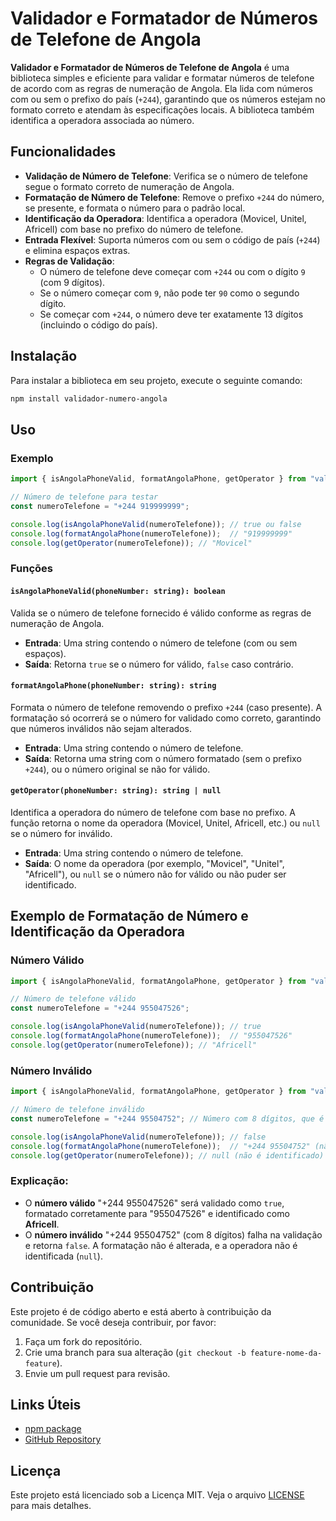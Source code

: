 # Validador e Formatador de Números de Telefone de Angola

**Validador e Formatador de Números de Telefone de Angola** é uma biblioteca simples e eficiente para validar e formatar números de telefone de acordo com as regras de numeração de Angola. Ela lida com números com ou sem o prefixo do país (`+244`), garantindo que os números estejam no formato correto e atendam às especificações locais. A biblioteca também identifica a operadora associada ao número.

## Funcionalidades

- **Validação de Número de Telefone**: Verifica se o número de telefone segue o formato correto de numeração de Angola.
- **Formatação de Número de Telefone**: Remove o prefixo `+244` do número, se presente, e formata o número para o padrão local.
- **Identificação da Operadora**: Identifica a operadora (Movicel, Unitel, Africell) com base no prefixo do número de telefone.
- **Entrada Flexível**: Suporta números com ou sem o código de país (`+244`) e elimina espaços extras.
- **Regras de Validação**:
  - O número de telefone deve começar com `+244` ou com o dígito `9` (com 9 dígitos).
  - Se o número começar com `9`, não pode ter `90` como o segundo dígito.
  - Se começar com `+244`, o número deve ter exatamente 13 dígitos (incluindo o código do país).

## Instalação

Para instalar a biblioteca em seu projeto, execute o seguinte comando:

```bash
npm install validador-numero-angola
```

## Uso

### Exemplo

```typescript
import { isAngolaPhoneValid, formatAngolaPhone, getOperator } from "validador-numero-angola";

// Número de telefone para testar
const numeroTelefone = "+244 919999999";

console.log(isAngolaPhoneValid(numeroTelefone)); // true ou false
console.log(formatAngolaPhone(numeroTelefone));  // "919999999"
console.log(getOperator(numeroTelefone)); // "Movicel"
```

### Funções

#### `isAngolaPhoneValid(phoneNumber: string): boolean`

Valida se o número de telefone fornecido é válido conforme as regras de numeração de Angola.

- **Entrada**: Uma string contendo o número de telefone (com ou sem espaços).
- **Saída**: Retorna `true` se o número for válido, `false` caso contrário.

#### `formatAngolaPhone(phoneNumber: string): string`

Formata o número de telefone removendo o prefixo `+244` (caso presente). A formatação só ocorrerá se o número for validado como correto, garantindo que números inválidos não sejam alterados.

- **Entrada**: Uma string contendo o número de telefone.
- **Saída**: Retorna uma string com o número formatado (sem o prefixo `+244`), ou o número original se não for válido.

#### `getOperator(phoneNumber: string): string | null`

Identifica a operadora do número de telefone com base no prefixo. A função retorna o nome da operadora (Movicel, Unitel, Africell, etc.) ou `null` se o número for inválido.

- **Entrada**: Uma string contendo o número de telefone.
- **Saída**: O nome da operadora (por exemplo, "Movicel", "Unitel", "Africell"), ou `null` se o número não for válido ou não puder ser identificado.

## Exemplo de Formatação de Número e Identificação da Operadora

### Número Válido

```typescript
import { isAngolaPhoneValid, formatAngolaPhone, getOperator } from "validador-numero-angola";

// Número de telefone válido
const numeroTelefone = "+244 955047526";

console.log(isAngolaPhoneValid(numeroTelefone)); // true
console.log(formatAngolaPhone(numeroTelefone));  // "955047526"
console.log(getOperator(numeroTelefone)); // "Africell"
```

### Número Inválido

```typescript
import { isAngolaPhoneValid, formatAngolaPhone, getOperator } from "validador-numero-angola";

// Número de telefone inválido
const numeroTelefone = "+244 95504752"; // Número com 8 dígitos, que é inválido

console.log(isAngolaPhoneValid(numeroTelefone)); // false
console.log(formatAngolaPhone(numeroTelefone));  // "+244 95504752" (não é alterado)
console.log(getOperator(numeroTelefone)); // null (não é identificado)
```

### Explicação:

- O **número válido** "+244 955047526" será validado como `true`, formatado corretamente para "955047526" e identificado como **Africell**.
- O **número inválido** "+244 95504752" (com 8 dígitos) falha na validação e retorna `false`. A formatação não é alterada, e a operadora não é identificada (`null`).


## Contribuição

Este projeto é de código aberto e está aberto à contribuição da comunidade. Se você deseja contribuir, por favor:

1. Faça um fork do repositório.
2. Crie uma branch para sua alteração (`git checkout -b feature-nome-da-feature`).
3. Envie um pull request para revisão.

## Links Úteis

- [npm package](https://www.npmjs.com/package/validador-numero-angola)
- [GitHub Repository](https://github.com/Mario-Coxe/validador-numero-angola)

## Licença

Este projeto está licenciado sob a Licença MIT. Veja o arquivo [LICENSE](LICENSE) para mais detalhes.
